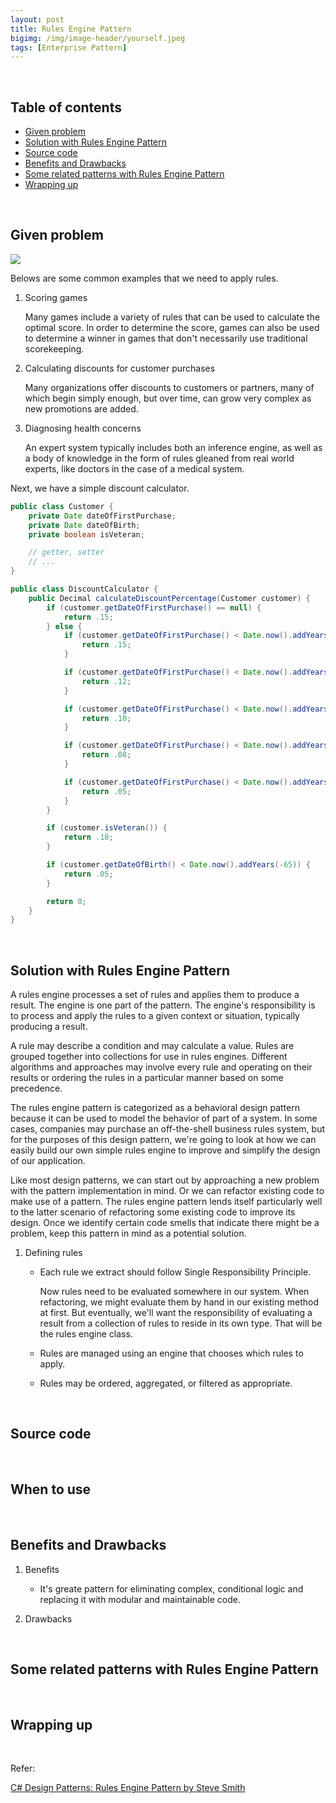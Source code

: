```yaml
---
layout: post
title: Rules Engine Pattern
bigimg: /img/image-header/yourself.jpeg
tags: [Enterprise Pattern]
---
```





<br>

## Table of contents
- [Given problem](#given-problem)
- [Solution with Rules Engine Pattern](#solution-with-rules-engine-pattern)
- [Source code](#source-code)
- [Benefits and Drawbacks](#benefits-and-drawbacks)
- [Some related patterns with Rules Engine Pattern](#some-related-patterns-with-rules-engine-pattern)
- [Wrapping up](#wrapping-up)


<br>

## Given problem

![](../img/design-pattern/rules-engine/problems.png)

Belows are some common examples that we need to apply rules.
1. Scoring games

    Many games include a variety of rules that can be used to calculate the optimal score. In order to determine the score, games can also be used to determine a winner in games that don't necessarily use traditional scorekeeping.

2. Calculating discounts for customer purchases

    Many organizations offer discounts to customers or partners, many of which begin simply enough, but over time, can grow very complex as new promotions are added.

3. Diagnosing health concerns

    An expert system typically includes both an inference engine, as well as a body of knowledge in the form of rules gleaned from real world experts, like doctors in the case of a medical system.


Next, we have a simple discount calculator.

```java
public class Customer {
    private Date dateOfFirstPurchase;
    private Date dateOfBirth;
    private boolean isVeteran;

    // getter, setter
    // ...
}

public class DiscountCalculator {
    public Decimal calculateDiscountPercentage(Customer customer) {
        if (customer.getDateOfFirstPurchase() == null) {
            return .15;
        } else {
            if (customer.getDateOfFirstPurchase() < Date.now().addYears(-15)) {
                return .15;
            }

            if (customer.getDateOfFirstPurchase() < Date.now().addYears(-10)) {
                return .12;
            }

            if (customer.getDateOfFirstPurchase() < Date.now().addYears(-5)) {
                return .10;
            }

            if (customer.getDateOfFirstPurchase() < Date.now().addYears(-2) && !customer.isVeteran()) {
                return .08;
            }

            if (customer.getDateOfFirstPurchase() < Date.now().addYears(-1) && !customer.isVeteran()) {
                return .05;
            }
        }

        if (customer.isVeteran()) {
            return .10;
        }

        if (customer.getDateOfBirth() < Date.now().addYears(-65)) {
            return .05;
        }

        return 0;
    }
}
```

<br>

## Solution with Rules Engine Pattern

A rules engine processes a set of rules and applies them to produce a result. The engine is one part of the pattern. The engine's responsibility is to process and apply the rules to a given context or situation, typically producing a result.

A rule may describe a condition and may calculate a value. Rules are grouped together into collections for use in rules engines. Different algorithms and approaches may involve every rule and operating on their results or ordering the rules in a particular manner based on some precedence.

The rules engine pattern is categorized as a behavioral design pattern because it can be used to model the behavior of part of a system. In some cases, companies may purchase an off-the-shell business rules system, but for the purposes of this design pattern, we're going to look at how we can easily build our own simple rules engine to improve and simplify the design of our application.

Like most design patterns, we can start out by approaching a new problem with the pattern implementation in mind. Or we can refactor existing code to make use of a pattern. The rules engine pattern lends itself particularly well to the latter scenario of refactoring some existing code to improve its design. Once we identify certain code smells that indicate there might be a problem, keep this pattern in mind as a potential solution.

1. Defining rules

    - Each rule we extract should follow Single Responsibility Principle.

        Now rules need to be evaluated somewhere in our system. When refactoring, we might evaluate them by hand in our existing method at first. But eventually, we'll want the responsibility of evaluating a result from a collection of rules to reside in its own type. That will be the rules engine class.

    - Rules are managed using an engine that chooses which rules to apply.

    - Rules may be ordered, aggregated, or filtered as appropriate.

<br>

## Source code





<br>

## When to use





<br>

## Benefits and Drawbacks

1. Benefits

    - It's greate pattern for eliminating complex, conditional logic and replacing it with modular and maintainable code.


2. Drawbacks


<br>

## Some related patterns with Rules Engine Pattern




<br>

## Wrapping up




<br>

Refer:


[C# Design Patterns: Rules Engine Pattern by Steve Smith](https://app.pluralsight.com/library/courses/c-sharp-design-patterns-rules-pattern/table-of-contents)

[]()

[]()

[]() 